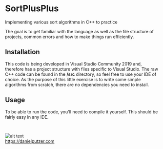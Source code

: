 # SortPlusPlus

Implementing various sort algorithms in C++ to practice

The goal is to get familiar with the language as well as the file structure of projects, common errors and how to make things run efficiently.

## Installation

This code is being developed in Visual Studio Community 2019 and, therefore has a project structure with files specific to Visual Studio. The raw C++ code can be found in the **/src** directory, so feel free to use your IDE of choice. As the purpose of this little exercise is to write some simple algorithms from scratch, there are no dependencies you need to install.

## Usage

To be able to run the code, you'll need to compile it yourself. This should be fairly easy in any IDE.

&nbsp;

![alt text](https://i.ibb.co/LSxTsY3/dan.png "Daniel Putzer, 2020")  
<https://danielputzer.com>
